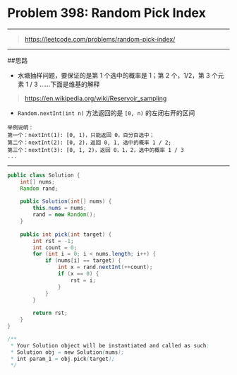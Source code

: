 # Problem 398: Random Pick Index

---------
> https://leetcode.com/problems/random-pick-index/

--------
##思路
* 水塘抽样问题，要保证的是第 1 个选中的概率是 1；第 2 个，1/2，第 3 个元素 1 / 3 ……下面是维基的解释
> https://en.wikipedia.org/wiki/Reservoir_sampling
* `Random.nextInt(int n)` 方法返回的是 `[0, n)` 的左闭右开的区间
```
举例说明：
第一个：nextInt(1): [0, 1)，只能返回 0，百分百选中；
第二个：nextInt(2): [0, 2)，返回 0, 1, 选中的概率 1 / 2;
第三个：nextInt(3): [0, 1, 2)，返回 0，1，2，选中的概率 1 / 3
...
```

----------


```java
public class Solution {
    int[] nums;
    Random rand;
    
    public Solution(int[] nums) {
        this.nums = nums;
        rand = new Random();
    }
    
    public int pick(int target) {
        int rst = -1;
        int count = 0;
        for (int i = 0; i < nums.length; i++) {
            if (nums[i] == target) {
                int x = rand.nextInt(++count);
                if (x == 0) {
                    rst = i;
                }
            }
        }
        
        return rst;
    }
}

/**
 * Your Solution object will be instantiated and called as such:
 * Solution obj = new Solution(nums);
 * int param_1 = obj.pick(target);
 */
```


